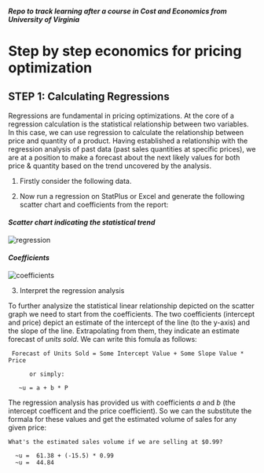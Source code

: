 #### *Repo to track learning after a course in Cost and Economics from University of Virginia*

# Step by step economics for pricing optimization

## STEP 1: Calculating Regressions

Regressions are fundamental in pricing optimizations. At the core of a regression calculation is the statistical relationship between two variables. In this case, we can use regression to calculate the relationship between price and quantity of a product. Having established a relationship with the regression analysis of past data (past sales quantities at specific prices), we are at a position to make a forecast about the next likely values for both price & quantity based on the trend uncovered by the analysis. 

1. Firstly consider the following data. 

2. Now run a regression on StatPlus or Excel and generate the following scatter chart and coefficients from the report:

#### *Scatter chart indicating the statistical trend*

![regression](https://i.ibb.co/h8ZwGm4/regression-2020-04-03-21-22-17.png)

#### *Coefficients*

![coefficients](https://i.ibb.co/qMHP7bM/coefficients-2020-04-03-21-35-03.png)

3. Interpret the regression analysis

To further analysize the statistical linear relationship depicted on the scatter graph we need to start from the coefficients. The two coefficients (intercept and price) depict an estimate of the intercept of the line (to the y-axis) and the slope of the line. Extrapolating from them, they indicate an estimate forecast of *units sold*. We can write this fomula as follows: 

```
 Forecast of Units Sold = Some Intercept Value + Some Slope Value * Price
  
      or simply:
      
   ~u = a + b * P

```

The regression analysis has provided us with coefficients *a* and *b* (the intercept coefficent and the price coefficient). So we can the substitute the formala for these values and get the estimated volume of sales for any given price:

```
What's the estimated sales volume if we are selling at $0.99?

  ~u =  61.38 + (-15.5) * 0.99
  ~u =  44.84

```
